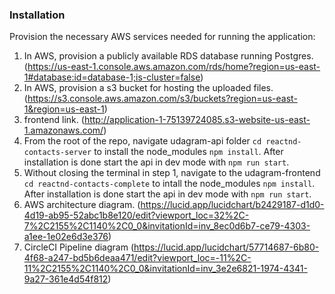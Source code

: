 ### Installation

Provision the necessary AWS services needed for running the application:

1. In AWS, provision a publicly available RDS database running Postgres. 
(https://us-east-1.console.aws.amazon.com/rds/home?region=us-east-1#database:id=database-1;is-cluster=false)
2. In AWS, provision a s3 bucket for hosting the uploaded files. 
(https://s3.console.aws.amazon.com/s3/buckets?region=us-east-1&region=us-east-1)
3. frontend link. (http://application-1-75139724085.s3-website-us-east-1.amazonaws.com/)
4. From the root of the repo, navigate udagram-api folder `cd reactnd-contacts-server` to install the node_modules `npm install`. After installation is done start the api in dev mode with `npm run start`.
5. Without closing the terminal in step 1, navigate to the udagram-frontend `cd reactnd-contacts-complete` to intall the node_modules `npm install`. After installation is done start the api in dev mode with `npm run start`.
6. AWS architecture diagram.
(https://lucid.app/lucidchart/b2429187-d1d0-4d19-ab95-52abc1b8e120/edit?viewport_loc=32%2C-7%2C2155%2C1140%2C0_0&invitationId=inv_8ec0d6b7-ce79-4303-a1ee-1e02e6d3e376)
7. CircleCI Pipeline diagram
(https://lucid.app/lucidchart/57714687-6b80-4f68-a247-bd5b6deaa471/edit?viewport_loc=-11%2C-11%2C2155%2C1140%2C0_0&invitationId=inv_3e2e6821-1974-4341-9a27-361e4d54f812)